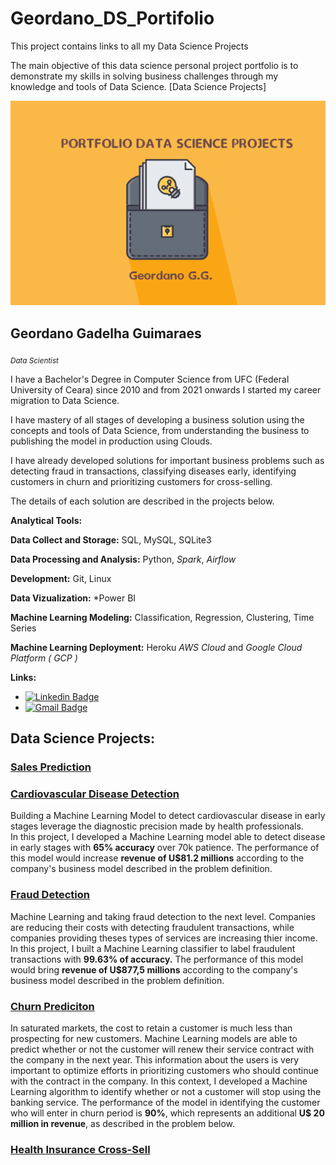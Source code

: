 # Geordano_DS_Portifolio
This project contains links to all my Data Science Projects

The main objective of this data science personal project portfolio is to demonstrate my skills in solving business challenges through my knowledge and tools of Data Science.
[Data Science Projects]

<p align='center'>
    <img src='portifolio.png'>
</p>

## Geordano Gadelha Guimaraes
<sub>*Data Scientist*</sub>

I have a Bachelor's Degree in Computer Science from UFC (Federal University of Ceara) since 2010 and from 2021 onwards I started my career migration to Data Science.

I have mastery of all stages of developing a business solution using the concepts and tools of Data Science, from understanding the business to publishing the model in production using Clouds.

I have already developed solutions for important business problems such as detecting fraud in transactions, classifying diseases early, identifying customers in churn and prioritizing customers for cross-selling.

The details of each solution are described in the projects below.


**Analytical Tools:**

**Data Collect and Storage:** SQL, MySQL, SQLite3

**Data Processing and Analysis:** Python, *Spark*, *Airflow*

**Development:** Git, Linux

**Data Vizualization:** *Power BI

**Machine Learning Modeling:** Classification, Regression, Clustering, Time Series

**Machine Learning Deployment:** Heroku *AWS Cloud* and *Google Cloud Platform ( GCP )*  

**Links:**
* [![Linkedin Badge](https://img.shields.io/badge/-LinkedIn-blue?style=flat&logo=LinkedIn&logoColor=white)](https://www.linkedin.com/in/geordano-gadelha-guimar%C3%A3es-a3354131/)
* [![Gmail Badge](https://img.shields.io/badge/-Gmail-c14438?style=flat-square&logo=Gmail&logoColor=white&link=mailto:geordanogg@gmail.com)](mailto:geordanogg@gmail.com)


## Data Science Projects:

### [Sales Prediction]( https://gitlab.com/geordanogg/rossmann_sales_predictions )

### [Cardiovascular Disease Detection]( https://gitlab.com/geordanogg/ )

Building a Machine Learning Model to detect cardiovascular disease in early stages leverage the diagnostic precision made by health professionals.  
In this project, I developed a Machine Learning model able to detect disease in early stages with **65% accuracy** over 70k patience.
The performance of this model would increase **revenue of U$81.2 millions** according to the company's business model described in the problem definition.


### [Fraud Detection]( https://gitlab.com/geordanogg/ ) 

Machine Learning and taking fraud detection to the next level. Companies are reducing their costs with detecting fraudulent transactions, while companies providing theses types of services are increasing thier income.
In this project, I built a Machine Learning classifier to label fraudulent transactions with **99.63% of accuracy.**
The performance of this model would bring **revenue of U$877,5 millions** according to the company's business model described in the problem definition.

### [Churn Prediciton]( https://gitlab.com/geordanogg/ ) 

In saturated markets, the cost to retain a customer is much less than prospecting for new customers. Machine Learning models are able to predict whether or not the customer will renew their service contract with the company in the next year. This information about the users is very important to optimize efforts in prioritizing customers who should continue with the contract in the company.
In this context, I developed a Machine Learning algorithm to identify whether or not a customer will stop using the banking service. The performance of the model in identifying the customer who will enter in churn period is **90%**, which represents an additional **U$ 20 million in revenue**, as described in the problem below.

### [Health Insurance Cross-Sell]( https://gitlab.com/geordanogg/ ) 
